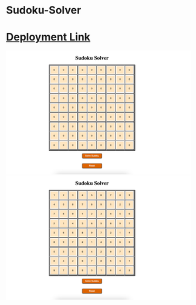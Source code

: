 # Sudoku-Solver
# [Deployment Link]()

![HomePage](https://github.com/KumarDevada/Sudoku-Solver/blob/main/Screenshot%202023-01-16%20at%2011.30.55%20PM.png)
![After Solving](https://github.com/KumarDevada/Sudoku-Solver/blob/main/Screenshot%202023-01-16%20at%2011.31.07%20PM.png)
